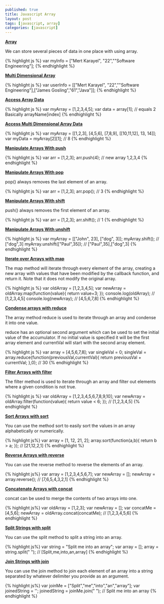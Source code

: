 ```yaml
---
published: true
title: Javascript Array
layout: post
tags: [javascript, array]
categories: [javascript]
---
```

<b><u>Array</u></b>

We can store several pieces of data in one place with using array.

{% highlight js %}
var myInfo = ["Mert Karayel", "22",""Software Engineering"];
{% endhighlight %}

<b><u>Multi Dimensional Array</u></b>

{% highlight js %}
var userInfo = [["Mert Karayel", "22",""Software Engineering"],["James Gosling","61","Java"]];
{% endhighlight %}

<b><u>Access Array Data  </u></b>

{% highlight js %}
var myArray = [1,2,3,4,5];
var data = array[1];  // equals 2 Basically arrayName[index]
{% endhighlight %}

<b><u>Access Multi Dimensional Array Data</u></b>

{% highlight js %}
var myArray = [[1,2,3], [4,5,6], [7,8,9], [[10,11,12], 13, 14]];
var myData = myArray[2][1]; // 8
{% endhighlight %}

<b><u>Manipulate Arrays With push</u></b>

{% highlight js %}
var arr = [1,2,3];
arr.push(4); // new array 1,2,3,4
{% endhighlight %}

<b><u>Manipulate Arrays With pop</u></b>

pop() always removes the last element of an array. 

{% highlight js %}
var arr = [1,2,3];
arr.pop(); // 3
{% endhighlight %}

<b><u>Manipulate Arrays With shift</u></b>

push() always removes the first element of an array. 

{% highlight js %}
var arr = [1,2,3];
arr.shift(); // 1
{% endhighlight %}

<b><u>Manipulate Arrays With unshift</u></b>

{% highlight js %}
var myArray = [["John", 23], ["dog", 3]];
myArray.shift(); // ["dog",3]
myArray.unshift(["Paul",35]); // ["Paul",35],["dog",3]
{% endhighlight %}


<b><u>Iterate over Arrays with map</b></u>

The map method will iterate through every element of the array, creating a new array with values that have been modified by the callback function, and return it. Note that it does not modify the original array.

{% highlight js %}
var oldArray = [1,2,3,4,5];
var newArray = oldArray.map(function(value){
  return value+3;
});
console.log(oldArray); // [1,2,3,4,5]
console.log(newArray); // [4,5,6,7,8]
{% endhighlight %}

<b><u>Condense arrays with reduce</u></b>

The array method reduce is used to iterate through an array and condense it into one value.

reduce has an optional second argument which can be used to set the initial value of the accumulator. If no initial value is specified it will be the first array element and currentVal will start with the second array element.

{% highlight js %}
var array = [4,5,6,7,8];
var singleVal = 0;
singleVal = array.reduce(function(previousVal,currentVal){
  return previousVal + currentVal;
},0); // 30
{% endhighlight %}

<b><u>Filter Arrays with filter</u></b>

The filter method is used to iterate through an array and filter out elements where a given condition is not true.

{% highlight js %}
var oldArray = [1,2,3,4,5,6,7,8,9,10];
var newArray = oldArray.filter(function(value){
  return value < 6;
}); // [1,2,3,4,5]
{% endhighlight %}

<b><u>Sort Arrays with sort</u></b>

You can use the method sort to easily sort the values in an array alphabetically or numerically.

{% highlight js%}
var array = [1, 12, 21, 2];
array.sort(function(a,b){
  return b > a;
}); // [21,12,2,1]
{% endhighlight %}

<b><u>Reverse Arrays with reverse</u></b>

You can use the reverse method to reverse the elements of an array.

{% highlight js%}
var array = [1,2,3,4,5,6,7];
var newArray = [];
newArray = array.reverse(); // [7,6,5,4,3,2,1]
{% endhighlight %}

<b><u>Concatenate Arrays with concat</u></b>

concat can be used to merge the contents of two arrays into one.

{% highlight js%}
var oldArray = [1,2,3];
var newArray = [];
var concatMe = [4,5,6];
newArray = oldArray.concat(concatMe); // [1,2,3,4,5,6]
{% endhighlight %}

<b><u>Split Strings with split</u></b>

You can use the split method to split a string into an array.

{% highlight js%}
var string = "Split me into an array";
var array = [];
array = string.split(" "); // [Split,me,into,an,array]
{% endhighlight %}

<b><u>Join Strings with join</u></b>

You can use the join method to join each element of an array into a string separated by whatever delimiter you provide as an argument.

{% highlight js%}
var joinMe = ["Split","me","into","an","array"];
var joinedString = '';
joinedString = joinMe.join(" "); // Split me into an array
{% endhighlight %}



